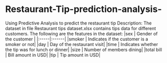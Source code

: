 # Restaurant-Tip-prediction-analysis-
Using Predictive Analysis to predict the restaurant tip
Description:
The dataset in file Restaurant tips dataset.xlsx contains tips data for different customers. The following are the features in the dataset:
|sex |	Gender of the customer |
|:-----|:------|
|smoker |	Indicates if the customer is a smoker or not|
|day | Day of the restaurant visit|
|time	| Indicates whether the tip was for lunch or dinner|
|size |	Number of members dining|
|total bill |	Bill amount in USD|
|tip | Tip amount in USD|
